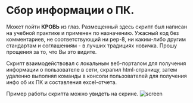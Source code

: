 # Сбор информации о ПК.

  Может пойти <b>КРОВЬ</b> из глаз. Размещенный здесь скрипт был написан на учебной практике и применен по назначению. Ужасный код без комментариев, не соответствующий ни pep-8, ни каким-либо другим стандартам и соглашениям - в лучших традициях новичка. Прошу прощения за то, что Вы это видите.

  Скрипт взаимодействовал с локальным веб-порталом для получения информации о пользователе в сети, скрапил html-страницу, затем удаленно выполнял команды в консоли пользователей для получения инфо об их ПК и составления excel-отчета.

  Пример работы скрипта можно увидеть на скрине.
![screen](https://user-images.githubusercontent.com/92309039/206621118-ae862278-cb10-42df-8b2a-66d3c257a584.png)
